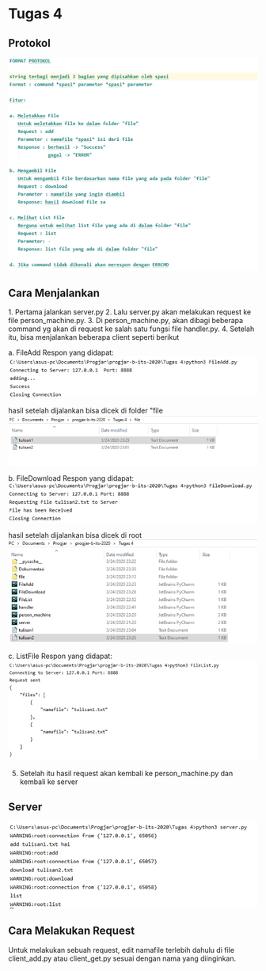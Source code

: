 <h1>Tugas 4</h1>

## Protokol

![Image description](https://github.com/cyber12drago/progjar-b-its-2020/blob/master/Tugas%204/Dokumentasi/Protokol.jpg)

<h2>Cara Menjalankan</h2>
1. Pertama jalankan server.py
2. Lalu server.py akan melakukan request ke file person_machine.py. 
3. Di person_machine.py, akan dibagi beberapa command yg akan di request ke salah satu fungsi file handler.py.
4. Setelah itu, bisa menjalankan beberapa client seperti berikut

a. FileAdd
Respon yang didapat:
<br>
![Image description](https://github.com/cyber12drago/progjar-b-its-2020/blob/master/Tugas%204/Dokumentasi/AddFile.jpg)

hasil setelah dijalankan bisa dicek di folder "file
![HasilAdd](https://github.com/cyber12drago/progjar-b-its-2020/blob/master/Tugas%204/Dokumentasi/AddSetelahDijalankan.jpg)

b. FileDownload
Respon yang didapat:
![Download](https://github.com/cyber12drago/progjar-b-its-2020/blob/master/Tugas%204/Dokumentasi/DownloadFile.jpg)

hasil setelah dijalankan bisa dicek di root
![HasilDownload](https://github.com/cyber12drago/progjar-b-its-2020/blob/master/Tugas%204/Dokumentasi/DownloadSetelahDijalankan.jpg)

c. ListFile
Respon yang didapat:
![ListFile](https://github.com/cyber12drago/progjar-b-its-2020/blob/master/Tugas%204/Dokumentasi/ListFile.jpg)

5. Setelah itu hasil request akan kembali ke person_machine.py dan kembali ke server

## Server
![Server](https://github.com/cyber12drago/progjar-b-its-2020/blob/master/Tugas%204/Dokumentasi/Server.jpg)

<h2>Cara Melakukan Request</h2>
Untuk melakukan sebuah request, edit namafile terlebih dahulu di file client_add.py atau client_get.py sesuai dengan nama yang diinginkan.